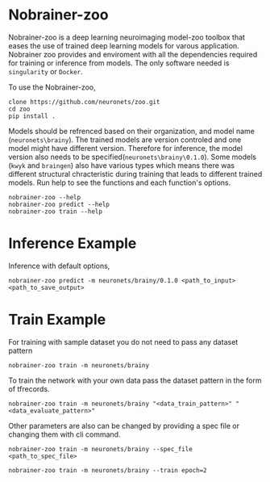 # Nobrainer-zoo
Nobrainer-zoo is a deep learning neuroimaging model-zoo toolbox that eases the use of trained deep learning models for varous application. Nobrainer zoo provides and enviroment with all the dependencies required for training or inference from models. The only software needed is `singularity` or `Docker`.

To use the Nobrainer-zoo,

```
clone https://github.com/neuronets/zoo.git
cd zoo
pip install .

```

Models should be refrenced based on their organization, and model name (`neuronets\brainy`). The trained models are version controled and one model might have different version. Therefore for inference, the model version also needs to be specified(`neuronets\brainy\0.1.0`). 
Some models (`kwyk` and `braingen`) also have various types which means there was different structural chracteristic during training that leads to different trained models. Run help to see the functions and each function's options.

```
nobrainer-zoo --help
nobrainer-zoo predict --help
nobrainer-zoo train --help
```

# Inference Example

Inference with default options,

```
nobrainer-zoo predict -m neuronets/brainy/0.1.0 <path_to_input> <path_to_save_output>
```

# Train Example

For training with sample dataset you do not need to pass any dataset pattern

```
nobrainer-zoo train -m neuronets/brainy
```

To train the network with your own data pass the dataset pattern in the form of tfrecords.

```
nobrainer-zoo train -m neuronets/brainy "<data_train_pattern>" "<data_evaluate_pattern>"
```

Other parameters are also can be changed by providing a spec file or changing them with cli command.

```
nobrainer-zoo train -m neuronets/brainy --spec_file <path_to_spec_file>
```

```
nobrainer-zoo train -m neuronets/brainy --train epoch=2
```
